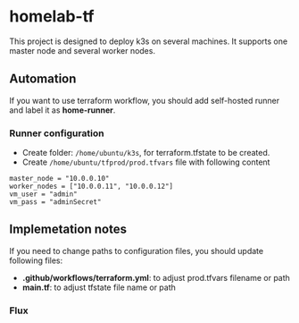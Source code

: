 # homelab-tf
This project is designed to deploy k3s on several machines. It supports one master node and several worker nodes.
## Automation
If you want to use terraform workflow, you should add self-hosted runner and label it as **home-runner**.
### Runner configuration
* Create folder: ```/home/ubuntu/k3s```, for terraform.tfstate to be created.
* Create ```/home/ubuntu/tfprod/prod.tfvars``` file with following content  
```
master_node = "10.0.0.10"
worker_nodes = ["10.0.0.11", "10.0.0.12"]
vm_user = "admin"
vm_pass = "adminSecret"
```
## Implemetation notes
If you need to change paths to configuration files, you should update following files:
* **.github/workflows/terraform.yml**: to adjust prod.tfvars filename or path
* **main.tf**: to adjust tfstate file name or path
### Flux